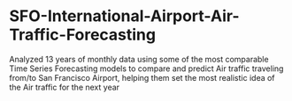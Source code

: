 # SFO-International-Airport-Air-Traffic-Forecasting
Analyzed 13 years of monthly data using some of the most comparable Time Series Forecasting models to compare and predict Air traffic traveling from/to San Francisco Airport, helping them set the most realistic idea of the Air traffic for the next year
